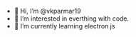 - 👋 Hi, I’m @vkparmar19
- 👀 I’m interested in everthing with code. 
- 🌱 I’m currently learning electron js
<!-- - 💞️ I’m looking to collaborate on ... -->
<!-- - 📫 How to reach me ... -->

<!---
vkparmar19/vkparmar19 is a ✨ special ✨ repository because its `README.md` (this file) appears on your GitHub profile.
You can click the Preview link to take a look at your changes.
--->
